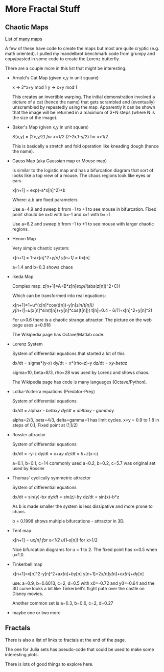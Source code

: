 # More Fractal Stuff

## Chaotic Maps

[List of many maps](https://en.wikipedia.org/wiki/List_of_chaotic_maps)

A few of these have code to create the maps but most are quite
cryptic (e.g. math oriented).  I pulled my mandelbrot benchmark
code from grumpy and copy/pasted in some code to create the
Lorenz butterfly.

There are a couple more in this list that might be interesting.

* Arnold's Cat Map (given x,y in unit square)

    x -> 2*x+y mod 1
    y -> x+y   mod 1

    This creates an invertible warping.  The initial demonstration
    involved a picture of a cat (hence the name) that gets scrambled
    and (eventually) unscrambled by repeatedly using the map.
    Apparently it can be shown that the image will be returned in
    a maximum of 3*N steps (where N is the size of the image).

* Baker's Map (given x,y in unit square)

    S(x,y) = (2*x,y/2)     for x<1/2
             (2-2*x,1-y/2) for x>1/2

    This is basically a stretch and fold operation like kneading
    dough (hence the name).

* Gauss Map (aka Gaussian map or Mouse map)

    Is similar to the logistic map and has a bifurcation diagram
    that sort of looks like a top view of a mouse.  The chaos
    regions look like eyes or ears.

    x[n+1] = exp(-a*x[n]^2)+b

    Where: a,b are fixed parameters

    Use a=4.9 and sweep b from -1 to +1 to see mouse in bifurcation.
    Fixed point should be x=0 with b=-1 and x=1 with b=+1.

    Use a=6.2 and sweep b from -1 to +1 to see mouse with larger
    chaotic regions.

* Henon Map

    Very simple chaotic system:

    x[n+1] = 1-a*x[n]^2+y[n]
    y[n+1] = b*x[n]

    a=1.4 and b=0.3 shows chaos

* Ikeda Map

    Complex map: z[n+1]=A+B*z[n]*exp(i*(abs(z[n])^2+C))

    Which can be transformed into real equations:

    x[n+1]=1+u*(x[n]*cos(t[n])-y[n]*sin(t[n]))
    y[n+1]=u*(x[n]*sin(t[n])+y[n]*cos(t[n]))
    t[n]=0.4 - 6/(1+x[n]^2+y[n]^2)

    For u>0.6 there is a chaotic strange attractor.  The picture
    on the web page uses u=0.918

    The Wikipedia page has Octave/Matlab code.

* Lorenz System

    System of differential equations that started a lot of this

    dx/dt = sigma*(y-x)
    dy/dt = x*(rho-z)-y
    dz/dt = x*y-beta*z

    sigma=10, beta=8/3, rho=28 was used by Lorenz and shows chaos.

    The Wikipedia page has code is many languages (Octave/Python).

* Lotka-Volterra equations (Predator-Prey)

    System of differential equations

    dx/dt = alpha*x - beta*x*y
    dy/dt = delta*x*y - gamma*y

    alpha=2/3, beta=4/3, delta=gamma=1 has limit cycles.
    x=y = 0.9 to 1.8 in steps of 0.1, Fixed point at (1,1/2)

* Rossler attractor

    System of differential equations

    dx/dt = -y-z
    dy/dt = x+a*y
    dz/dt = b+z*(x-c)

    a=0.1, b=0.1, c=14 commonly used
    a=0.2, b=0.2, c=5.7 was original set used by Rossler

* Thomas' cyclically symmetric attractor

    System of differential equations

    dx/dt = sin(y)-b*x
    dy/dt = sin(z)-b*y
    dz/dt = sin(x)-b*z

    As b is made smaller the system is less dissipative and more
    prone to chaos.

    b = 0.1998 shows multiple bifurcations - attractor in 3D.

* Tent map

    x[n+1] = u*x[n]     for x<1/2
             u*(1-x[n]) for x>1/2


    Nice bifurcation diagrams for u = 1 to 2.  The fixed point
    has x=0.5 when u=1.0.

* Tinkerbell map

    x[n+1]=x[n]^2-y[n]^2+a*x[n]+b*y[n]
    y[n+1]=2*x[n]*y[n]+c*x[n]+d*y[n]

    use: a=0.9, b=0.6013, c=2, d=0.5 with
    x0=-0.72 and y0=-0.64 and the 3D curve looks a bit like
    Tinkerbell's flight path over the castle on Disney movies.

    Another common set is a=0.3, b=0.6, c=2, d=0.27

* maybe one or two more

## Fractals

There is also a list of links to fractals at the end of the page.

The one for Julia sets has pseudo-code that could be used to make
some interesting plots.

There is lots of good things to explore here.

